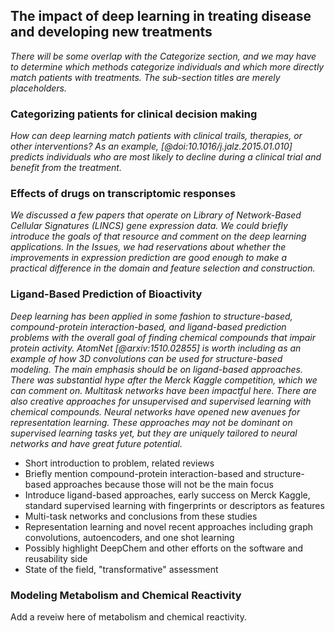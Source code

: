 ## The impact of deep learning in treating disease and developing new treatments

*There will be some overlap with the Categorize section, and we may have to
determine which methods categorize individuals and which more directly match
patients with treatments.  The sub-section titles are merely placeholders.*

### Categorizing patients for clinical decision making

*How can deep learning match patients with clinical trails, therapies, or
other interventions?  As an example, [@doi:10.1016/j.jalz.2015.01.010]
predicts individuals who are most likely to decline during a clinical trial
and benefit from the treatment.*

### Effects of drugs on transcriptomic responses

*We discussed a few papers that operate on Library of Network-Based Cellular
Signatures (LINCS) gene expression data.  We could briefly introduce the
goals of that resource and comment on the deep learning applications.  In the
Issues, we had reservations about whether the improvements in expression
prediction are good enough to make a practical difference in the domain and
feature selection and construction.*

### Ligand-Based Prediction of Bioactivity

*Deep learning has been applied in some fashion to structure-based,
compound-protein interaction-based, and ligand-based prediction problems
with the overall goal of finding chemical compounds that impair protein
activity.  AtomNet [@arxiv:1510.02855] is worth including as an example
of how 3D convolutions can be used for structure-based modeling.  The main
emphasis should be on ligand-based approaches.  There was substantial hype
after the Merck Kaggle competition, which we can comment on.  Multitask
networks have been impactful here.  There are also creative approaches
for unsupervised and supervised learning with chemical compounds.  Neural
networks have opened new avenues for representation learning.  These
approaches may not be dominant on supervised learning
tasks yet, but they are uniquely tailored to neural networks and have
great future potential.*

- Short introduction to problem, related reviews
- Briefly mention compound-protein interaction-based and structure-based
approaches because those will not be the main focus
- Introduce ligand-based approaches, early success on Merck Kaggle,
standard supervised learning with fingerprints or descriptors as features
- Multi-task networks and conclusions from these studies
- Representation learning and novel recent approaches including graph
convolutions, autoencoders, and one shot learning
- Possibly highlight DeepChem and other efforts on the software and
reusability side
- State of the field, "transformative" assessment

### Modeling Metabolism and Chemical Reactivity

Add a reveiw here of metabolism and chemical reactivity.
